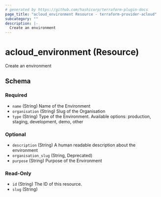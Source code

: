 ```yaml
---
# generated by https://github.com/hashicorp/terraform-plugin-docs
page_title: "acloud_environment Resource - terraform-provider-acloud"
subcategory: ""
description: |-
  Create an environment
---
```


# acloud_environment (Resource)

Create an environment



<!-- schema generated by tfplugindocs -->
## Schema

### Required

- `name` (String) Name of the Environment
- `organisation` (String) Slug of the Organisation
- `type` (String) Type of the Environment. Available options: production, staging, development, demo, other

### Optional

- `description` (String) A human readable description about the environment
- `organisation_slug` (String, Deprecated)
- `purpose` (String) Purpose of the Environment

### Read-Only

- `id` (String) The ID of this resource.
- `slug` (String)
